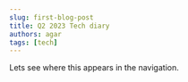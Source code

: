 ```yaml
---
slug: first-blog-post
title: Q2 2023 Tech diary
authors: agar
tags: [tech]
---
```


Lets see where this appears in the navigation.

